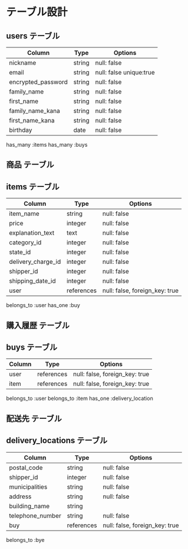 # テーブル設計

## users テーブル

| Column             | Type   | Options                 |
| ------------------ | ------ | ----------------------- |
| nickname           | string | null: false             |
| email              | string | null: false unique:true |
| encrypted_password | string | null: false             |
| family_name        | string | null: false             |
| first_name         | string | null: false             |
| family_name_kana   | string | null: false             |
| first_name_kana    | string | null: false             |
| birthday           | date   | null: false             |

has_many :items
has_many :buys

## 商品 テーブル 
## items テーブル

| Column             | Type       | Options                        |
| ------------------ | ---------- | ------------------------------ |
| item_name          | string     | null: false                    |
| price              | integer    | null: false                    |
| explanation_text   | text       | null: false                    |
| category_id        | integer    | null: false                    |
| state_id           | integer    | null: false                    |
| delivery_charge_id | integer    | null: false                    |
| shipper_id         | integer    | null: false                    |
| shipping_date_id   | integer    | null: false                    |
| user               | references | null: false, foreign_key: true |

belongs_to :user
has_one    :buy

## 購入履歴 テーブル
## buys テーブル

| Column    | Type       | Options                        |
| --------- | ---------- | ------------------------------ |
| user      | references | null: false, foreign_key: true |
| item      | references | null: false, foreign_key: true |

belongs_to :user
belongs_to :item
has_one    :delivery_location

## 配送先 テーブル
## delivery_locations テーブル

| Column             | Type       | Options     |
| ------------------ | -----------| ----------- |
| postal_code        | string     | null: false |
| shipper_id         | integer    | null: false |
| municipalities     | string     | null: false |
| address            | string     | null: false |
| building_name      | string     |             |
| telephone_number   | string     | null: false |
| buy                | references | null: false, foreign_key: true |


belongs_to :bye